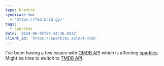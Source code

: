 ```yaml
---
type: h-entry
syndicate-to:
  - 'https://fed.brid.gy/'
tags:
  - sparkles
date: '2024-06-05T04:34:36.033Z'
client_id: 'https://sparkles.sploot.com/'
---
```

I've been having a few issues with [OMDB API](https://www.omdbapi.com/) which is affecting [sparkles](https://sparkles.sploot.com). Might be time to switch to [TMDB API](https://developer.themoviedb.org/docs/getting-started).
